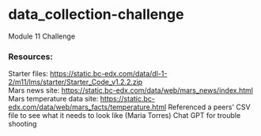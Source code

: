 # data_collection-challenge
Module 11 Challenge 



### Resources: 
Starter files: https://static.bc-edx.com/data/dl-1-2/m11/lms/starter/Starter_Code_v1.2.2.zip \
Mars news site: https://static.bc-edx.com/data/web/mars_news/index.html \
Mars temperature data site: https://static.bc-edx.com/data/web/mars_facts/temperature.html
Referenced a peers' CSV file to see what it needs to look like (Maria Torres)
Chat GPT for trouble shooting